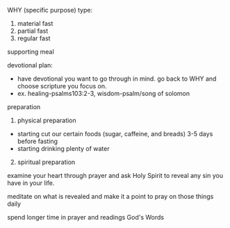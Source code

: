 
WHY (specific purpose)
type: 
1. material fast
2. partial fast
3. regular fast


supporting meal

devotional plan: 
- have devotional you want to go through in mind. go back to WHY and choose scripture you focus on.
- ex. healing-psalms103:2-3, wisdom-psalm/song of solomon

preparation
1. physical preparation
- starting cut our certain foods (sugar, caffeine, and breads) 3-5 days before fasting
- starting drinking plenty of water 

2. spiritual preparation

examine your heart through prayer and ask Holy Spirit to 
reveal any sin you have in your life.

meditate on what is revealed and make it a point to pray on those things daily

spend longer time in prayer and readings God's Words























